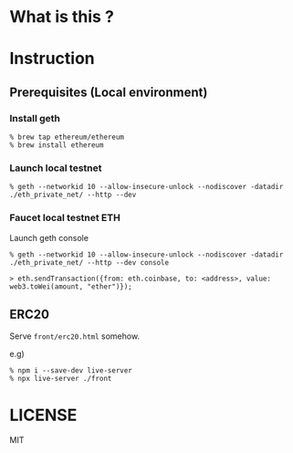 # What is this ?


# Instruction

## Prerequisites (Local environment)

### Install geth

```
% brew tap ethereum/ethereum
% brew install ethereum
```

### Launch local testnet

```
% geth --networkid 10 --allow-insecure-unlock --nodiscover -datadir ./eth_private_net/ --http --dev
```

### Faucet local testnet ETH

Launch geth console

```
% geth --networkid 10 --allow-insecure-unlock --nodiscover -datadir ./eth_private_net/ --http --dev console
```

```
> eth.sendTransaction({from: eth.coinbase, to: <address>, value: web3.toWei(amount, "ether")});
```

## ERC20

Serve `front/erc20.html` somehow.

e.g)

```
% npm i --save-dev live-server
% npx live-server ./front
```

# LICENSE

MIT
